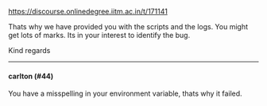 https://discourse.onlinedegree.iitm.ac.in/t/171141

Thats why we have provided you with the scripts and the logs. You might get lots of marks. Its in your interest to identify the bug.</p>
<p>Kind regards</p><hr>

<h4>carlton (#44)</h4>
<p>You have a misspelling in your environment variable, thats why it failed.